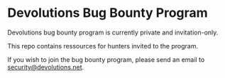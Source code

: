 # Devolutions Bug Bounty Program

Devolutions bug bounty program is currently private and invitation-only.

This repo contains ressources for hunters invited to the program.

If you wish to join the bug bounty program, please send an email to security@devolutions.net.